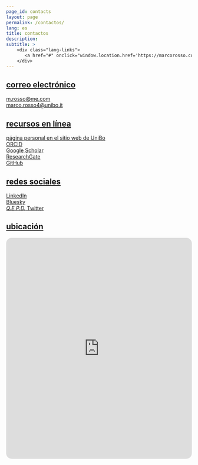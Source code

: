 ```yaml
---
page_id: contacts
layout: page
permalink: /contactos/
lang: es
title: contactos
description:
subtitle: >
    <div class="lang-links">
       <a href="#" onclick="window.location.href='https://marcorosso.com/contacts/'; return false;">contacts</a>&nbsp;|&nbsp;<a href="/it/contatti/" hreflang="it">contatti</a>
    </div>
---
```


<!-- E-mail Section -->
<div class="projects">
  <a href="javascript:void(0);" onclick="toggleVisibility('content-1')">
    <h2 class="category">
      <i class="fa-solid fa-chevron-right fa-2xs rotated" id="chevron-content-1"></i>
      <span>correo electrónico</span>
    </h2>
  </a>
</div>

<div id="content-1" class="toggle-section expanded">
    
  <div class="icon-link indented">
    <i class="fa-regular fa-envelope fa-fw"></i>
    <a href="mailto:m.rosso@me.com">m.rosso@me.com</a>
  </div>

  <div class="icon-link indented">
    <i class="fa-solid fa-envelope fa-fw"></i>
    <a href="mailto:marco.rosso4@unibo.it">marco.rosso4@unibo.it</a>
  </div>
  
</div>

<!-- Online Resources Section -->
<div class="projects">
  <a href="javascript:void(0);" onclick="toggleVisibility('content-2')">
    <h2 class="category">
      <i class="fa-solid fa-chevron-right fa-2xs rotated" id="chevron-content-2"></i>
      <span>recursos en línea</span>
    </h2>
  </a>
</div>

<div id="content-2" class="toggle-section expanded">
    
  <div class="icon-link indented">
    <i class="fa-solid fa-building-columns fa-fw"></i>
    <a href="https://www.unibo.it/sitoweb/marco.rosso4/en/" target="_blank" rel="noopener noreferrer">página personal en el sitio web de UniBo</a>
  </div>

  <div class="icon-link indented">
    <i class="ai ai-orcid fa-fw"></i>
    <a href="https://orcid.org/0000-0002-3814-2210" target="_blank" rel="noopener noreferrer">ORCID</a>
  </div>

  <div class="icon-link indented">
    <i class="ai ai-google-scholar fa-fw"></i>
    <a href="https://scholar.google.com/citations?user=KYPkHrIAAAAJ" target="_blank" rel="noopener noreferrer">Google Scholar</a>
  </div>

  <div class="icon-link indented">
    <i class="ai ai-researchgate fa-fw"></i>
    <a href="https://www.researchgate.net/profile/Marco-Rosso-2" target="_blank" rel="noopener noreferrer">ResearchGate</a>
  </div>

  <div class="icon-link indented">
    <i class="fa-brands fa-github fa-fw"></i>
    <a href="https://github.com/marcorosso768" target="_blank" rel="noopener noreferrer">GitHub</a>
  </div>
  
</div>

<!-- Social Networks Section -->
<div class="projects">
  <a href="javascript:void(0);" onclick="toggleVisibility('content-3')">
    <h2 class="category">
      <i class="fa-solid fa-chevron-right fa-2xs rotated" id="chevron-content-3"></i>
      <span>redes sociales</span>
    </h2>
  </a>
</div>

<div id="content-3" class="toggle-section expanded">

  <div class="icon-link indented">
    <i class="fa-brands fa-linkedin fa-fw"></i>
    <a href="https://www.linkedin.com/in/marcorosso768" target="_blank" rel="noopener noreferrer">LinkedIn</a>
  </div>

  <div class="icon-link indented">
    <i class="fa-brands fa-bluesky fa-fw"></i>
    <a href="https://bsky.app/profile/marcorosso.bsky.social" target="_blank" rel="noopener noreferrer">Bluesky</a>
  </div>

  <div class="icon-link">
    <i class="fa-brands fa-x-twitter fa-fw"></i>
    <a href="https://x.com/marcorosso768" target="_blank" rel="noopener noreferrer"><em>Q.E.P.D.</em> Twitter</a>
  </div>
  
</div>

<!-- Location Section -->
<div class="projects">
  <a href="javascript:void(0);" onclick="toggleVisibility('content-4')">
    <h2 class="category">
      <i class="fa-solid fa-chevron-right fa-2xs rotated" id="chevron-content-4"></i>
      <span>ubicación</span>
    </h2>
  </a>
</div>

<div id="content-4" class="toggle-section expanded">
    
  <div style="display: flex; justify-content: center;">
    <iframe src="https://www.google.com/maps/embed?pb=!1m14!1m8!1m3!1d5869.619707905097!2d11.352124!3d44.497203!3m2!1i1024!2i768!4f13.1!3m3!1m2!1s0x477fd4bb0ed9d74f%3A0x851bdc6a12c818e2!2sFaculty%20of%20Economics%20-%20University%20of%20Bologna!5e1!3m2!1ses!2sit!4v1747641372590!5m2!1ses!2sit" width="800" height="600" style="border:0; border-radius: 15px;" allowfullscreen="" loading="lazy" referrerpolicy="no-referrer-when-downgrade"></iframe>
  </div>
  
</div>
